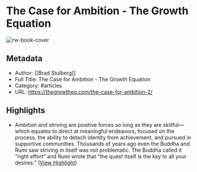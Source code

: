 # The Case for Ambition - The Growth Equation

![rw-book-cover](https://readwise-assets.s3.amazonaws.com/static/images/article1.be68295a7e40.png)

## Metadata
- Author: [[Brad Stulberg]]
- Full Title: The Case for Ambition - The Growth Equation
- Category: #articles
- URL: https://thegrowtheq.com/the-case-for-ambition-2/

## Highlights
- Ambition and striving are positive forces so long as they are skillful—which equates to direct at meaningful endeavors, focused on the process, the ability to detach identity from achievement, and pursued in supportive communities. Thousands of years ago even the Buddha and Rumi saw striving in itself was not problematic. The Buddha called it “right effort” and Rumi wrote that “the quest itself is the key to all your desires.” ([View Highlight](https://instapaper.com/read/1500143838/19340895))
